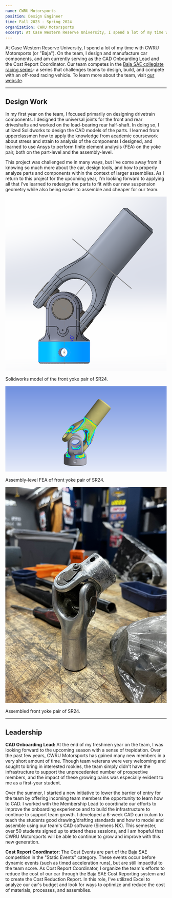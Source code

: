 ```yaml
---
name: CWRU Motorsports
position: Design Engineer
time: Fall 2023 - Spring 2024
organization: CWRU Motorsports
excerpt: At Case Western Reserve University, I spend a lot of my time with CWRU Motorsports (or "Baja"). On the team, I design and manufacture car components, and am currently serving as the CAD Onboarding Lead and the Cost Report Coordinator. Our team competes in the <a title="Baja SAE" href="bajasae.net">Baja SAE collegiate racing series</a>- a series that challenges teams to design, build, and compete with an off-road racing vehicle. To learn more about the team, visit <a title="CWRU Motorsports" href="https://cwrumotorsports.com/">our website</a>.
---
```

<p>At Case Western Reserve University, I spend a lot of my time with CWRU Motorsports (or "Baja"). On the team, I design and manufacture car components, and am currently serving as the CAD Onboarding Lead and the Cost Report Coordinator. Our team competes in the <a title="Baja SAE" href="bajasae.net">Baja SAE collegiate racing series</a>- a series that challenges teams to design, build, and compete with an off-road racing vehicle. To learn more about the team, visit <a title="CWRU Motorsports" href="https://cwrumotorsports.com/">our website</a>.</p>

<hr />
<h2>Design Work</h2>
<p>In my first year on the team, I focused primarily on designing drivetrain components. I designed the universal joints for the front and rear driveshafts and worked on the load-bearing rear half-shaft. In doing so, I utilized Solidworks to design the CAD models of the parts. I learned from upperclassmen how to apply the knowledge from academic coursework about stress and strain to analysis of the components I designed, and learned to use Ansys to perform finite element analysis (FEA) on the yoke pair, both on the part-level and the assembly-level.</p>
<p>This project was challenged me in many ways, but I've come away from it knowing so much more about the car, design tools, and how to properly analyze parts and components within the context of larger assemblies. As I return to this project for the upcoming year, I'm looking forward to applying all that I've learned to redesign the parts to fit with our new suspension geometry while also being easier to assemble and cheaper for our team.</p>
<div class="proj-photo-wrapper">
  <div class="proj-photo">
    <img src="../assets/images/yonik cad.png" alt="Yoke CAD" style="place-self: center;">
    <p> Solidworks model of the front yoke pair of SR24. </p>  
  </div>
  
  <div class="proj-photo">
    <img src="../assets/images/fea yonk!.png" alt="Yoke CAD" style="place-self: center;">
    <p> Assembly-level FEA of front yoke pair of SR24. </p>  
  </div>
  
  <div class="proj-photo">
    <img src="../assets/images/yonk.jpg" alt="Yoke CAD" style="place-self: center;">
    <p> Assembled front yoke pair of SR24. </p>  
  </div>

</div>
<hr />
<h2>Leadership</h2>
<p><strong>CAD Onboarding</strong> <strong>Lead: </strong>At the end of my freshmen year on the team, I was looking forward to the upcoming season with a sense of trepidation. Over the past few years, CWRU Motorsports has gained many new members in a very short amount of time. Though team veterans were very welcoming and sought to bring in interested rookies, the team simply didn't have the infrastructure to support the unprecedented number of prospective members, and the impact of these growing pains was especially evident to me as a first-year student.</p>
<p>Over the summer, I started a new initiative to lower the barrier of entry for the team by offering incoming team members the opportunity to learn how to CAD. I worked with the Membership Lead to coordinate our efforts to improve the onboarding experience and to build the infrastructure to continue to support team growth. I developed a 6-week CAD curriculum to teach the students good drawing/drafting standards and how to model and assemble using our team's CAD software (Siemens NX). This semester, over 50 students signed up to attend these sessions, and I am hopeful that CWRU Motorsports will be able to continue to grow and improve with this new generation.&nbsp;</p>
<p><strong>Cost Report Coordinator: </strong>The Cost Events are part of the Baja SAE competition in the "Static Events" category. These events occur before dynamic events (such as timed acceleration runs), but are still impactful to the team score. As Cost Report Coordinator, I organize the team's efforts to reduce the cost of our car through the Baja SAE Cost Reporting system and to create the Cost Reduction Report. In this role, I've utilized Excel to analyze our car's budget and look for ways to optimize and reduce the cost of materials, processes, and assemblies.</p>
